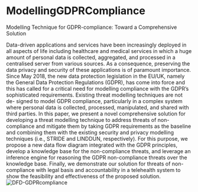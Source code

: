 # ModellingGDPRCompliance
Modelling Technique for GDPR-compliance: Toward a Comprehensive Solution

Data-driven applications and services have been
increasingly deployed in all aspects of life including healthcare
and medical services in which a huge amount of personal data
is collected, aggregated, and processed in a centralised server
from various sources. As a consequence, preserving the data
privacy and security of these applications is of paramount
importance. Since May 2018, the new data protection legislation
in the EU/UK, namely the General Data Protection Regulations
(GDPR), has come into force and this has called for a critical
need for modelling compliance with the GDPR’s sophisticated
requirements. Existing threat modelling techniques are not de-
signed to model GDPR compliance, particularly in a complex
system where personal data is collected, processed, manipulated,
and shared with third parties. In this paper, we present a
novel comprehensive solution for developing a threat modelling
technique to address threats of non-compliance and mitigate them
by taking GDPR requirements as the baseline and combining
them with the existing security and privacy modelling techniques
(i.e., STRIDE and LINDDUN, respectively). For this purpose, we
propose a new data flow diagram integrated with the GDPR
principles, develop a knowledge base for the non-compliance
threats, and leverage an inference engine for reasoning the GDPR
non-compliance threats over the knowledge base. Finally, we
demonstrate our solution for threats of non-compliance with
legal basis and accountability in a telehealth system to show
the feasibility and effectiveness of the proposed solution.
![DFD-GDPRcompliance](https://user-images.githubusercontent.com/132493093/236053887-93ce97b7-9fcc-450b-b0ab-c36fe2a7c5e4.png)
